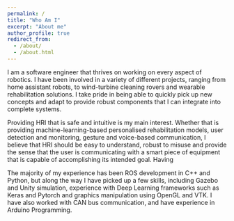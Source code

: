 ```yaml
---
permalink: /
title: "Who Am I"
excerpt: "About me"
author_profile: true
redirect_from: 
  - /about/
  - /about.html
---
```


I am a software engineer that thrives on working on every aspect of robotics. I have been involved
in a variety of different projects, ranging from home assistant robots, to wind-turbine cleaning rovers and wearable
rehabilitation solutions. I take pride in being able to quickly pick up new concepts and adapt to provide robust components
that I can integrate into complete systems.

Providing HRI that is safe and intuitive is my main interest. Whether that is providing machine-learning-based personalised rehabilitation models,
user detection and monitoring, gesture and voice-based communication, I believe that HRI should be easy to understand, robust
to misuse and provide the sense that the user is communicating with a smart piece of equipment that is capable of accomplishing
its intended goal. Having 

The majority of my experience has been ROS development in C++ and Python, but along the way I have picked up a few skills,
including Gazebo and Unity simulation, experience with Deep Learning frameworks such as Keras and Pytorch and graphics 
manipulation using OpenGL and VTK. I have also worked with CAN bus communication, and have experience in Arduino Programming.